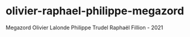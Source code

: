 # olivier-raphael-philippe-megazord
Megazord Olivier Lalonde Philippe Trudel Raphaël Fillion - 2021

